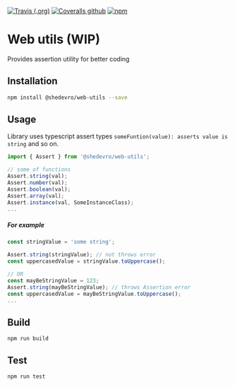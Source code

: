 [![Travis (.org)](https://img.shields.io/travis/shedevro/web-utils?style=flat-square)](https://travis-ci.org/Shedevro/web-utils)
[![Coveralls github](https://img.shields.io/coveralls/github/shedevro/web-utils?style=flat-square)](https://coveralls.io/github/Shedevro/web-utils)
[![npm](https://img.shields.io/npm/dm/@shedevro/web-utils?color=orange&style=flat-square)](https://www.npmjs.com/package/@shedevro/web-utils)

# Web utils (WIP)
Provides assertion utility for better coding


## Installation 
```sh
npm install @shedevro/web-utils --save
```


## Usage
Library uses typescript assert types `someFuntion(value): asserts value is string` and so on.
```typescript
import { Assert } from '@shedevro/web-utils';

// some of functions
Assert.string(val);
Assert.number(val);
Assert.boolean(val);
Assert.array(val);
Assert.instance(val, SomeInstanceClass);
...
```
##### For example
```typescript
const stringValue = 'some string';

Assert.string(stringValue); // not throws error
const uppercasedValue = stringValue.toUppercase();

// OR
const mayBeStringValue = 123;
Assert.string(mayBeStringValue); // throws Assertion error
const uppercasedValue = mayBeStringValue.toUppercase();
...
```


## Build
`npm run build`

## Test
`npm run test`
